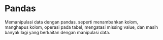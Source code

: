 # Pandas
Memanipulasi data dengan pandas. seperti menambahkan kolom, manghapus kolom, operasi pada tabel, mengatasi missing value, dan masih banyak lagi yang berkaitan dengan manipulasi data. 
